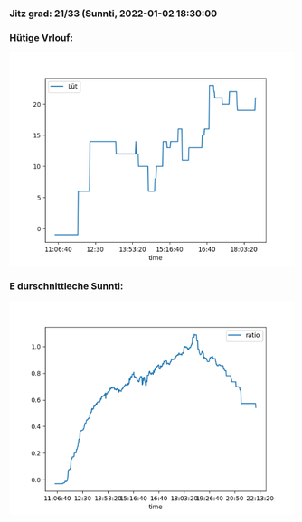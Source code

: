 ### Jitz grad: 21/33 (Sunnti, 2022-01-02 18:30:00

### Hütige Vrlouf:
![Graph](Today.png)

### E durschnittleche Sunnti:
![Graph](Sunnti.png)